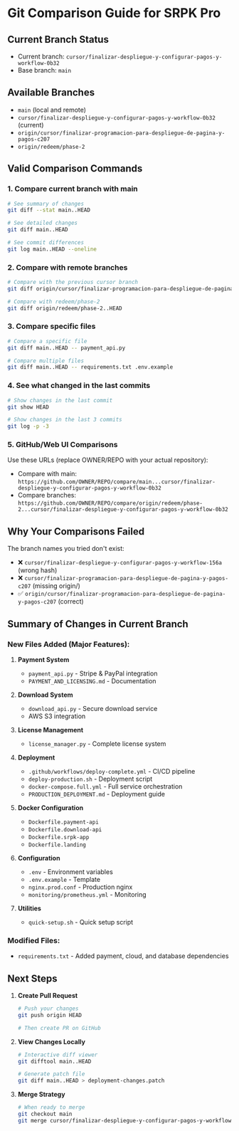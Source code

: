 # Git Comparison Guide for SRPK Pro

## Current Branch Status
- Current branch: `cursor/finalizar-despliegue-y-configurar-pagos-y-workflow-0b32`
- Base branch: `main`

## Available Branches
- `main` (local and remote)
- `cursor/finalizar-despliegue-y-configurar-pagos-y-workflow-0b32` (current)
- `origin/cursor/finalizar-programacion-para-despliegue-de-pagina-y-pagos-c207`
- `origin/redeem/phase-2`

## Valid Comparison Commands

### 1. Compare current branch with main
```bash
# See summary of changes
git diff --stat main..HEAD

# See detailed changes
git diff main..HEAD

# See commit differences
git log main..HEAD --oneline
```

### 2. Compare with remote branches
```bash
# Compare with the previous cursor branch
git diff origin/cursor/finalizar-programacion-para-despliegue-de-pagina-y-pagos-c207..HEAD

# Compare with redeem/phase-2
git diff origin/redeem/phase-2..HEAD
```

### 3. Compare specific files
```bash
# Compare a specific file
git diff main..HEAD -- payment_api.py

# Compare multiple files
git diff main..HEAD -- requirements.txt .env.example
```

### 4. See what changed in the last commits
```bash
# Show changes in the last commit
git show HEAD

# Show changes in the last 3 commits
git log -p -3
```

### 5. GitHub/Web UI Comparisons
Use these URLs (replace OWNER/REPO with your actual repository):
- Compare with main: `https://github.com/OWNER/REPO/compare/main...cursor/finalizar-despliegue-y-configurar-pagos-y-workflow-0b32`
- Compare branches: `https://github.com/OWNER/REPO/compare/origin/redeem/phase-2...cursor/finalizar-despliegue-y-configurar-pagos-y-workflow-0b32`

## Why Your Comparisons Failed

The branch names you tried don't exist:
- ❌ `cursor/finalizar-despliegue-y-configurar-pagos-y-workflow-156a` (wrong hash)
- ❌ `cursor/finalizar-programacion-para-despliegue-de-pagina-y-pagos-c207` (missing origin/)
- ✅ `origin/cursor/finalizar-programacion-para-despliegue-de-pagina-y-pagos-c207` (correct)

## Summary of Changes in Current Branch

### New Files Added (Major Features):
1. **Payment System**
   - `payment_api.py` - Stripe & PayPal integration
   - `PAYMENT_AND_LICENSING.md` - Documentation

2. **Download System**
   - `download_api.py` - Secure download service
   - AWS S3 integration

3. **License Management**
   - `license_manager.py` - Complete license system

4. **Deployment**
   - `.github/workflows/deploy-complete.yml` - CI/CD pipeline
   - `deploy-production.sh` - Deployment script
   - `docker-compose.full.yml` - Full service orchestration
   - `PRODUCTION_DEPLOYMENT.md` - Deployment guide

5. **Docker Configuration**
   - `Dockerfile.payment-api`
   - `Dockerfile.download-api`
   - `Dockerfile.srpk-app`
   - `Dockerfile.landing`

6. **Configuration**
   - `.env` - Environment variables
   - `.env.example` - Template
   - `nginx.prod.conf` - Production nginx
   - `monitoring/prometheus.yml` - Monitoring

7. **Utilities**
   - `quick-setup.sh` - Quick setup script

### Modified Files:
- `requirements.txt` - Added payment, cloud, and database dependencies

## Next Steps

1. **Create Pull Request**
   ```bash
   # Push your changes
   git push origin HEAD
   
   # Then create PR on GitHub
   ```

2. **View Changes Locally**
   ```bash
   # Interactive diff viewer
   git difftool main..HEAD
   
   # Generate patch file
   git diff main..HEAD > deployment-changes.patch
   ```

3. **Merge Strategy**
   ```bash
   # When ready to merge
   git checkout main
   git merge cursor/finalizar-despliegue-y-configurar-pagos-y-workflow-0b32
   ```